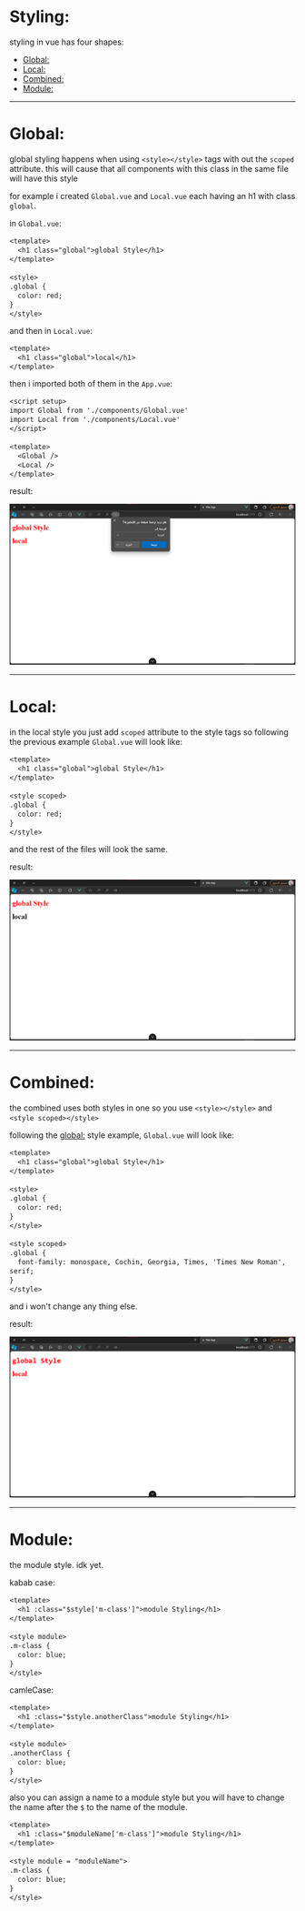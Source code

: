 # Styling:

styling in vue has four shapes:

- [Global:](#global)
- [Local:](#local)
- [Combined:](#combined)
- [Module:](#module)

---

# Global:

global styling happens when using `<style></style>` tags with out the `scoped` attribute. this will cause that all components with this class in the same file will have this style

for example i created `Global.vue` and `Local.vue` each having an h1 with class `global`.

in `Global.vue`:

```vue
<template>
  <h1 class="global">global Style</h1>
</template>

<style>
.global {
  color: red;
}
</style>

```

and then in `Local.vue`:

```vue
<template>
  <h1 class="global">local</h1>
</template>
```

then i imported both of them in the `App.vue`:

```vue
<script setup>
import Global from './components/Global.vue'
import Local from './components/Local.vue'
</script>

<template>
  <Global />
  <Local />
</template>

```

result:

![Output](Imgs/GLOBALSTYLEOUTPUT0.png)

---

# Local:

in the local style you just add `scoped` attribute to the style tags so following the previous example `Global.vue` will look like:

```vue
<template>
  <h1 class="global">global Style</h1>
</template>

<style scoped>
.global {
  color: red;
}
</style>

```

and the rest of the files will look the same.

result:

![Output](Imgs/LOCALSTYLINGOUTPUT0.png)

---

# Combined:

the combined uses both styles in one so you use `<style></style>` and `<style scoped></style>`

following the [global:](#global) style example, `Global.vue` will look like:

```vue
<template>
  <h1 class="global">global Style</h1>
</template>

<style>
.global {
  color: red;
}
</style>

<style scoped>
.global {
  font-family: monospace, Cochin, Georgia, Times, 'Times New Roman', serif;
}
</style>

```

and i won't change any thing else.

result:

![Output](Imgs/COMBINEDSTYLEOUTPUT0.png)

---

# Module:

the module style. idk yet.

kabab case:

```vue
<template>
  <h1 :class="$style['m-class']">module Styling</h1>
</template>

<style module>
.m-class {
  color: blue;
}
</style>
```

camleCase:

```vue
<template>
  <h1 :class="$style.anotherClass">module Styling</h1>
</template>

<style module>
.anotherClass {
  color: blue;
}
</style>

```

also you can assign a name to a module style but you will have to change the name after the `$` to the name of the module.

```vue
<template>
  <h1 :class="$moduleName['m-class']">module Styling</h1>
</template>

<style module = "moduleName">
.m-class {
  color: blue;
}
</style>

```